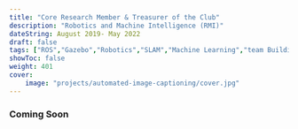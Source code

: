 ```yaml
---
title: "Core Research Member & Treasurer of the Club"
description: "Robotics and Machine Intelligence (RMI)"
dateString: August 2019- May 2022
draft: false
tags: ["ROS","Gazebo","Robotics","SLAM","Machine Learning","team Building"]
showToc: false
weight: 401
cover:
    image: "projects/automated-image-captioning/cover.jpg"
--- 
```


### Coming Soon